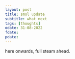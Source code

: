 ```yaml
---
layout: post
title: smol update
subtitle: what next
tags: [thoughts]
odate: 31-08-2022
fdate: 
pdate: 
---
```

here onwards, full steam ahead.